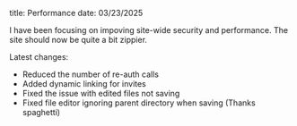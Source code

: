 title: Performance
date: 03/23/2025

I have been focusing on impoving site-wide security and performance. The site should now be quite a bit zippier.

Latest changes:

- Reduced the number of re-auth calls
- Added dynamic linking for invites
- Fixed the issue with edited files not saving
- Fixed file editor ignoring parent directory when saving (Thanks spaghetti)